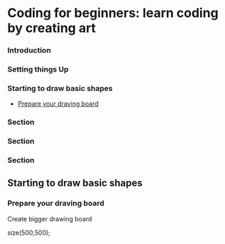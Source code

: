 
Coding for beginners: learn coding by creating art
======

### Introduction

### Setting things Up

### Starting to draw basic shapes
  * <a href="#7">Prepare your draving board</a>

### Section

### Section

### Section

Starting to draw basic shapes
------

### <h3 id="7">Prepare your draving board</h3>

Create bigger drawing board

size(500,500);
